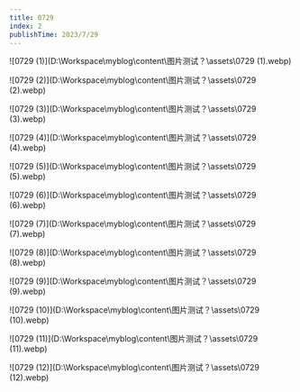 ```yaml
---
title: 0729
index: 2
publishTime: 2023/7/29
---
```


![0729 (1)](D:\Workspace\myblog\content\图片测试？\assets\0729 (1).webp)

![0729 (2)](D:\Workspace\myblog\content\图片测试？\assets\0729 (2).webp)

![0729 (3)](D:\Workspace\myblog\content\图片测试？\assets\0729 (3).webp)

![0729 (4)](D:\Workspace\myblog\content\图片测试？\assets\0729 (4).webp)

![0729 (5)](D:\Workspace\myblog\content\图片测试？\assets\0729 (5).webp)

![0729 (6)](D:\Workspace\myblog\content\图片测试？\assets\0729 (6).webp)

![0729 (7)](D:\Workspace\myblog\content\图片测试？\assets\0729 (7).webp)

![0729 (8)](D:\Workspace\myblog\content\图片测试？\assets\0729 (8).webp)

![0729 (9)](D:\Workspace\myblog\content\图片测试？\assets\0729 (9).webp)

![0729 (10)](D:\Workspace\myblog\content\图片测试？\assets\0729 (10).webp)

![0729 (11)](D:\Workspace\myblog\content\图片测试？\assets\0729 (11).webp)

![0729 (12)](D:\Workspace\myblog\content\图片测试？\assets\0729 (12).webp)
